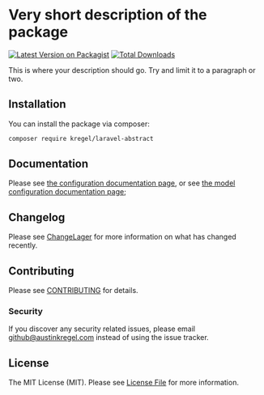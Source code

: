 # Very short description of the package

[![Latest Version on Packagist](https://img.shields.io/packagist/v/kregel/laravel-abstract.svg?style=flat-square)](https://packagist.org/packages/kregel/laravel-abstract)
[![Total Downloads](https://img.shields.io/packagist/dt/kregel/laravel-abstract.svg?style=flat-square)](https://packagist.org/packages/kregel/laravel-abstract)


This is where your description should go. Try and limit it to a paragraph or two.

## Installation

You can install the package via composer:

```bash
composer require kregel/laravel-abstract
```

## Documentation

Please see [the configuration documentation page](docs/configuration.md), or see [the model configuration documentation page](docs/model-configuration.md);

## Changelog

Please see [ChangeLager](https://laravel-abstract.changed.to/975) for more information on what has changed recently.

## Contributing

Please see [CONTRIBUTING](CONTRIBUTING.md) for details.

### Security

If you discover any security related issues, please email github@austinkregel.com instead of using the issue tracker.

## License

The MIT License (MIT). Please see [License File](LICENSE.md) for more information.
